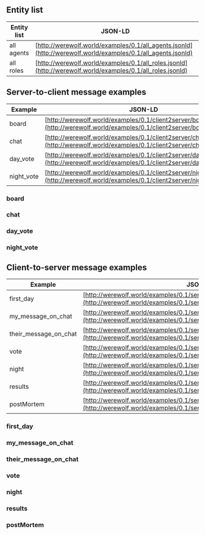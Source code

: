 
## Entity list

|Entity list|JSON-LD|
---|---
|all agents|[http://werewolf.world/examples/0.1/all_agents.jsonld](http://werewolf.world/examples/0.1/all_agents.jsonld)|
|all roles|[http://werewolf.world/examples/0.1/all_roles.jsonld](http://werewolf.world/examples/0.1/all_roles.jsonld)|

## Server-to-client message examples

|Example|JSON-LD|
---|---
|board|[http://werewolf.world/examples/0.1/client2server/board.jsonld](http://werewolf.world/examples/0.1/client2server/board.jsonld)|
|chat|[http://werewolf.world/examples/0.1/client2server/chat.jsonld](http://werewolf.world/examples/0.1/client2server/chat.jsonld)|
|day_vote|[http://werewolf.world/examples/0.1/client2server/day_vote.jsonld](http://werewolf.world/examples/0.1/client2server/day_vote.jsonld)|
|night_vote|[http://werewolf.world/examples/0.1/client2server/night_vote.jsonld](http://werewolf.world/examples/0.1/client2server/night_vote.jsonld)|

### board

### chat

### day_vote

### night_vote

## Client-to-server message examples

|Example|JSON-LD|
---|---
|first_day|[http://werewolf.world/examples/0.1/server2client/first_day.jsonld](http://werewolf.world/examples/0.1/server2client/first_day.jsonld)|
|my_message_on_chat|[http://werewolf.world/examples/0.1/server2client/my_message_on_chat.jsonld](http://werewolf.world/examples/0.1/server2client/my_message_on_chat.jsonld)|
|their_message_on_chat|[http://werewolf.world/examples/0.1/server2client/their_message_on_chat.jsonld](http://werewolf.world/examples/0.1/server2client/their_message_on_chat.jsonld)|
|vote|[http://werewolf.world/examples/0.1/server2client/vote.jsonld](http://werewolf.world/examples/0.1/server2client/vote.jsonld)|
|night|[http://werewolf.world/examples/0.1/server2client/night.jsonld](http://werewolf.world/examples/0.1/server2client/night.jsonld)|
|results|[http://werewolf.world/examples/0.1/server2client/results.jsonld](http://werewolf.world/examples/0.1/server2client/results.jsonld)|
|postMortem|[http://werewolf.world/examples/0.1/server2client/postMortem.jsonld](http://werewolf.world/examples/0.1/server2client/postMortem.jsonld)|

### first_day

### my_message_on_chat

### their_message_on_chat

### vote

### night

### results

### postMortem


